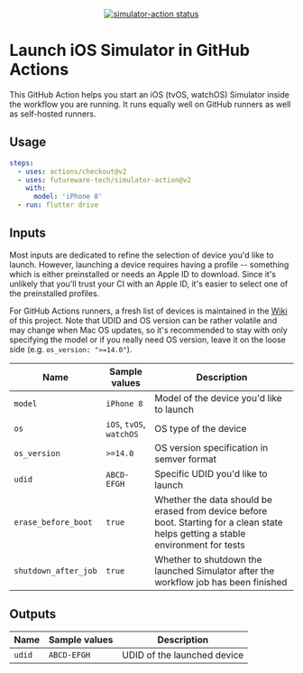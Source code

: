 <p align="center">
  <a href="https://github.com/futureware-tech/simulator-action/actions"><img alt="simulator-action status" src="https://github.com/futureware-tech/simulator-action/workflows/build-test/badge.svg"></a>
</p>

# Launch iOS Simulator in GitHub Actions

This GitHub Action helps you start an iOS (tvOS, watchOS) Simulator inside the
workflow you are running. It runs equally well on GitHub runners as well as
self-hosted runners.

## Usage

```yaml
steps:
  - uses: actions/checkout@v2
  - uses: futureware-tech/simulator-action@v2
    with:
      model: 'iPhone 8'
  - run: flutter drive
```

## Inputs

Most inputs are dedicated to refine the selection of device you'd like to
launch. However, launching a device requires having a profile -- something which
is either preinstalled or needs an Apple ID to download. Since it's unlikely
that you'll trust your CI with an Apple ID, it's easier to select one of the
preinstalled profiles.

For GitHub Actions runners, a fresh list of devices is maintained in the
[Wiki](https://github.com/futureware-tech/simulator-action/wiki) of this
project. Note that UDID and OS version can be rather volatile and may change
when Mac OS updates, so it's recommended to stay with only specifying the model
or if you really need OS version, leave it on the loose side (e.g.
`os_version: ">=14.0"`).

| Name                 | Sample values            | Description                                                                                                                        |
| -------------------- | ------------------------ | ---------------------------------------------------------------------------------------------------------------------------------- |
| `model`              | `iPhone 8`               | Model of the device you'd like to launch                                                                                           |
| `os`                 | `iOS`, `tvOS`, `watchOS` | OS type of the device                                                                                                              |
| `os_version`         | `>=14.0`                 | OS version specification in semver format                                                                                          |
| `udid`               | `ABCD-EFGH`              | Specific UDID you'd like to launch                                                                                                 |
| `erase_before_boot`  | `true`                   | Whether the data should be erased from device before boot. Starting for a clean state helps getting a stable environment for tests |
| `shutdown_after_job` | `true`                   | Whether to shutdown the launched Simulator after the workflow job has been finished                                                |

## Outputs

| Name   | Sample values | Description                 |
| ------ | ------------- | --------------------------- |
| `udid` | `ABCD-EFGH`   | UDID of the launched device |
